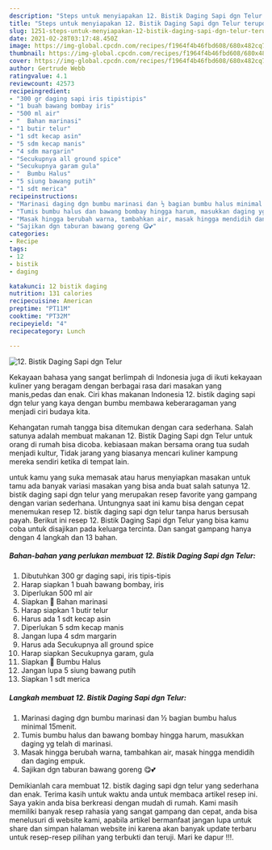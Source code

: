 ```yaml
---
description: "Steps untuk menyiapakan 12. Bistik Daging Sapi dgn Telur terupdate"
title: "Steps untuk menyiapakan 12. Bistik Daging Sapi dgn Telur terupdate"
slug: 1251-steps-untuk-menyiapakan-12-bistik-daging-sapi-dgn-telur-terupdate
date: 2021-02-28T03:17:48.450Z
image: https://img-global.cpcdn.com/recipes/f1964f4b46fbd608/680x482cq70/12-bistik-daging-sapi-dgn-telur-foto-resep-utama.jpg
thumbnail: https://img-global.cpcdn.com/recipes/f1964f4b46fbd608/680x482cq70/12-bistik-daging-sapi-dgn-telur-foto-resep-utama.jpg
cover: https://img-global.cpcdn.com/recipes/f1964f4b46fbd608/680x482cq70/12-bistik-daging-sapi-dgn-telur-foto-resep-utama.jpg
author: Gertrude Webb
ratingvalue: 4.1
reviewcount: 42573
recipeingredient:
- "300 gr daging sapi iris tipistipis"
- "1 buah bawang bombay iris"
- "500 ml air"
- "  Bahan marinasi"
- "1 butir telur"
- "1 sdt kecap asin"
- "5 sdm kecap manis"
- "4 sdm margarin"
- "Secukupnya all ground spice"
- "Secukupnya garam gula"
- "  Bumbu Halus"
- "5 siung bawang putih"
- "1 sdt merica"
recipeinstructions:
- "Marinasi daging dgn bumbu marinasi dan ½ bagian bumbu halus minimal 15menit."
- "Tumis bumbu halus dan bawang bombay hingga harum, masukkan daging yg telah di marinasi."
- "Masak hingga berubah warna, tambahkan air, masak hingga mendidih dan daging empuk."
- "Sajikan dgn taburan bawang goreng 😋💕"
categories:
- Recipe
tags:
- 12
- bistik
- daging

katakunci: 12 bistik daging 
nutrition: 131 calories
recipecuisine: American
preptime: "PT11M"
cooktime: "PT32M"
recipeyield: "4"
recipecategory: Lunch

---
```



![12. Bistik Daging Sapi dgn Telur](https://img-global.cpcdn.com/recipes/f1964f4b46fbd608/680x482cq70/12-bistik-daging-sapi-dgn-telur-foto-resep-utama.jpg)

Kekayaan bahasa yang sangat berlimpah di Indonesia juga di ikuti kekayaan kuliner yang beragam dengan berbagai rasa dari masakan yang manis,pedas dan enak. Ciri khas makanan Indonesia 12. bistik daging sapi dgn telur yang kaya dengan bumbu membawa keberaragaman yang menjadi ciri budaya kita.


Kehangatan rumah tangga bisa ditemukan dengan cara sederhana. Salah satunya adalah membuat makanan 12. Bistik Daging Sapi dgn Telur untuk orang di rumah bisa dicoba. kebiasaan makan bersama orang tua sudah menjadi kultur, Tidak jarang yang biasanya mencari kuliner kampung mereka sendiri ketika di tempat lain.



untuk kamu yang suka memasak atau harus menyiapkan masakan untuk tamu ada banyak variasi masakan yang bisa anda buat salah satunya 12. bistik daging sapi dgn telur yang merupakan resep favorite yang gampang dengan varian sederhana. Untungnya saat ini kamu bisa dengan cepat menemukan resep 12. bistik daging sapi dgn telur tanpa harus bersusah payah.
Berikut ini resep 12. Bistik Daging Sapi dgn Telur yang bisa kamu coba untuk disajikan pada keluarga tercinta. Dan sangat gampang hanya dengan 4 langkah dan 13 bahan.


<!--inarticleads1-->

##### Bahan-bahan yang perlukan membuat 12. Bistik Daging Sapi dgn Telur:

1. Dibutuhkan 300 gr daging sapi, iris tipis-tipis
1. Harap siapkan 1 buah bawang bombay, iris
1. Diperlukan 500 ml air
1. Siapkan  🍖 Bahan marinasi
1. Harap siapkan 1 butir telur
1. Harus ada 1 sdt kecap asin
1. Diperlukan 5 sdm kecap manis
1. Jangan lupa 4 sdm margarin
1. Harus ada Secukupnya all ground spice
1. Harap siapkan Secukupnya garam, gula
1. Siapkan  🍁 Bumbu Halus
1. Jangan lupa 5 siung bawang putih
1. Siapkan 1 sdt merica




<!--inarticleads2-->

##### Langkah membuat  12. Bistik Daging Sapi dgn Telur:

1. Marinasi daging dgn bumbu marinasi dan ½ bagian bumbu halus minimal 15menit.
1. Tumis bumbu halus dan bawang bombay hingga harum, masukkan daging yg telah di marinasi.
1. Masak hingga berubah warna, tambahkan air, masak hingga mendidih dan daging empuk.
1. Sajikan dgn taburan bawang goreng 😋💕




Demikianlah cara membuat 12. bistik daging sapi dgn telur yang sederhana dan enak. Terima kasih untuk waktu anda untuk membaca artikel resep ini. Saya yakin anda bisa berkreasi dengan mudah di rumah. Kami masih memiliki banyak resep rahasia yang sangat gampang dan cepat, anda bisa menelusuri di website kami, apabila artikel bermanfaat jangan lupa untuk share dan simpan halaman website ini karena akan banyak update terbaru untuk resep-resep pilihan yang terbukti dan teruji. Mari ke dapur !!!. 
